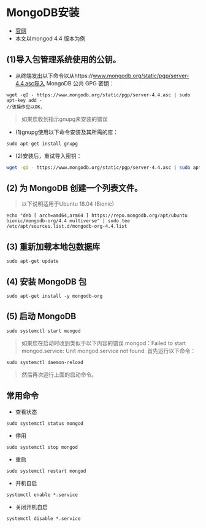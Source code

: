 # MongoDB安装
- [官网](https://docs.mongodb.com/v4.4/tutorial/install-mongodb-on-ubuntu/)
- 本文以mongod 4.4 版本为例
## (1)导入包管理系统使用的公钥。
- 从终端发出以下命令以从https://www.mongodb.org/static/pgp/server-4.4.asc导入 MongoDB 公共 GPG 密钥：

```
wget -qO - https://www.mongodb.org/static/pgp/server-4.4.asc | sudo apt-key add -
//该操作应以OK. 
```

>如果您收到指示gnupg未安装的错误
- (1)gnupg使用以下命令安装及其所需的库：
```
sudo apt-get install gnupg
```
- (2)安装后，重试导入密钥：
```sh
wget -qO - https://www.mongodb.org/static/pgp/server-4.4.asc | sudo apt-key add -
```

## (2) 为 MongoDB 创建一个列表文件。
> 以下说明适用于Ubuntu 18.04 (Bionic)
```
echo "deb [ arch=amd64,arm64 ] https://repo.mongodb.org/apt/ubuntu bionic/mongodb-org/4.4 multiverse" | sudo tee /etc/apt/sources.list.d/mongodb-org-4.4.list
```

## (3) 重新加载本地包数据库
```flow js
sudo apt-get update
```

## (4) 安装 MongoDB 包
```flow js
sudo apt-get install -y mongodb-org
```
## (5) 启动 MongoDB
```
sudo systemctl start mongod
```
> 如果您在启动时收到类似于以下内容的错误 mongod：Failed to start mongod.service: Unit mongod.service not found.
> 首先运行以下命令：
                      
```flow js
sudo systemctl daemon-reload
```
> 然后再次运行上面的启动命令。

## 常用命令
- 查看状态
```flow js
sudo systemctl status mongod
```

- 停用
```flow js
sudo systemctl stop mongod
```

- 重启
```flow js
sudo systemctl restart mongod
```

- 开机自启
```flow js
systemctl enable *.service
```

- 关闭开机自启
```flow js
systemctl disable *.service
```

